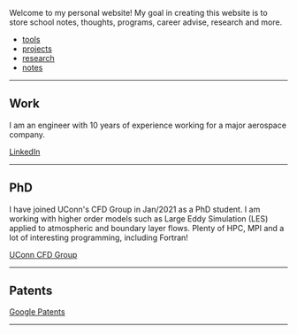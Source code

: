 Welcome to my personal website!
My goal in creating this website is to store school notes, thoughts, programs, career advise, research and more.

+ [tools](./pages/tools.md)
+ [projects](./pages/projects.md)
+ [research](./pages/research.md)
+ [notes](./pages/notes.md)

---

## Work

I am an engineer with 10 years of experience working for a major aerospace company. 

[LinkedIn](http://www.linkedin.com/in/jonas-engineer)

---

## PhD

I have joined UConn's CFD Group in Jan/2021 as a PhD student. I am working with higher order models such as Large Eddy Simulation (LES) applied to atmospheric and boundary layer flows. Plenty of HPC, MPI and a lot of interesting programming, including Fortran!

[UConn CFD Group](https://cfd.engr.uconn.edu/)

---

## Patents

[Google Patents](https://patents.google.com/?inventor=Jonas+S.+Banhos)

---
